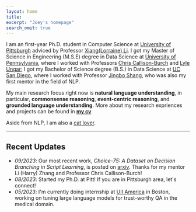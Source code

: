 ```yaml
---
layout: home
title: 
excerpt: "Joey's homepage"
search_omit: true
---
```

I am an first-year Ph.D. student in Computer Science at [University of Pittsburgh](https://www.cs.pitt.edu/) adviced by Professor [Xiang(Lorraine) Li](https://www.cs.pitt.edu/people/full-time-faculty/lorraine-xiang-li). I got my Master of Science in Engineering (M.S.E) degree in Data Science at [University of Pennsylvania](https://dats.seas.upenn.edu), where I worked with Professors [Chris Callison-Burch](https://www.cis.upenn.edu/~ccb/) and [Lyle Ungar](https://www.cis.upenn.edu/~ungar/); I got my Bachelor of Science degree (B.S.) in Data Science at [UC San Diego](https://datascience.ucsd.edu/), where I worked with Professor [Jingbo Shang](https://shangjingbo1226.github.io/), who was also my first mentor in the field of NLP.

My main research focus right now is **natural language understanding**, in particular, **commonsense reasoning**, **event-centric reasoning**, and **grounded language understanding**. More about my research expriences and projects can be found in **[my cv](/doc/cv.pdf)**

Aside from NLP, I am also a [cat lover](https://www.instagram.com/coco.quinn555/).

-----

## Recent Updates
- *09/2023*: Our most recent work, *Choice-75: A Dataset on Decision Branching in Script Learning*, is posted on [arxiv](https://arxiv.org/abs/2309.11737v1). Thanks for my mentor Li (Harry) Zhang and Professor Chris Callison-Burch!
- *08/2023*: Started my Ph.D. at Pitt! If you are in Pittsburgh area, let's connect!
- *05/2023*: I'm currently doing internship at [UII America](https://www.linkedin.com/company/uii-america-inc) in Boston, working on tuning large language models for trust-worthy QA in the medical domain.

<!-- ## Older Posts -->
